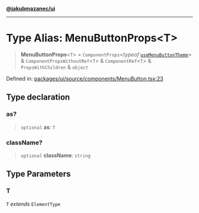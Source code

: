 [**@jakubmazanec/ui**](../README.md)

---

# Type Alias: MenuButtonProps\<T\>

> **MenuButtonProps**\<`T`\> = `ComponentProps`\<_typeof_
> [`useMenuButtonTheme`](../variables/useMenuButtonTheme.md)\> & `ComponentPropsWithoutRef`\<`T`\> &
> `ComponentRef`\<`T`\> & `PropsWithChildren` & `object`

Defined in:
[packages/ui/source/components/MenuButton.tsx:23](https://github.com/jakubmazanec/tools/blob/d956cf350ae3e6bad1df754a19dfbabb088c1451/packages/ui/source/components/MenuButton.tsx#L23)

## Type declaration

### as?

> `optional` **as**: `T`

### className?

> `optional` **className**: `string`

## Type Parameters

### T

`T` _extends_ `ElementType`
